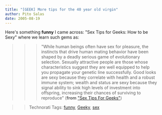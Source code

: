 ```yaml
---
title: "[GEEK] More tips for the 40 year old virgin"
author: Pito Salas
date: 2005-08-19
---
```




Here's something **funny** I came across: "Sex Tips for Geeks: How to be Sexy"
where we learn such gems as:

>>

>>> "While human beings often have sex for pleasure, the instincts that drive
human mating behavior have been shaped by a deadly serious game of
evolutionary selection.  Sexually attractive people are those whose
characteristics suggest they are well equipped to help you propagate your
genetic line successfully.  Good looks are sexy because they correlate with
health and a robust immune system; wealth and status are sexy because they
signal ability to sink high levels of investment into offspring, increasing
their chances of surviving to reproduce" (**from** ["Sex Tips For
Geeks"](<http://www.catb.org/~esr/writings/sextips/sexy.html>))

>>

>> Technorati Tags: [funny](<http://technorati.com/tag/funny>),
[Geeky](<http://technorati.com/tag/Geeky>),
[sex](<http://technorati.com/tag/sex>)


